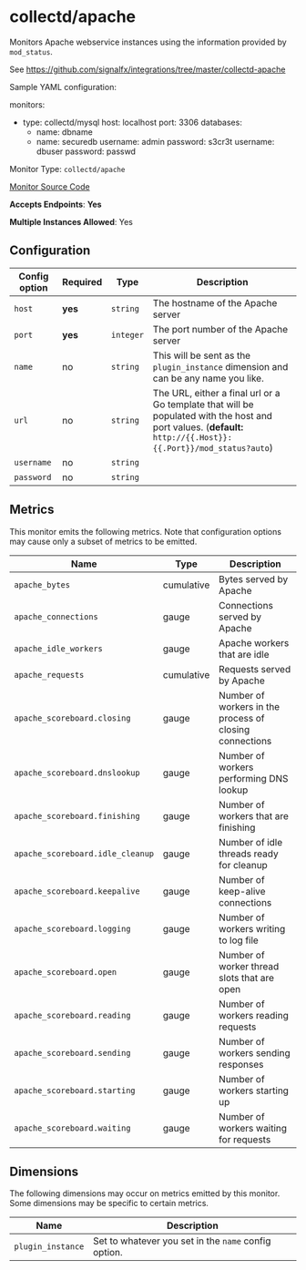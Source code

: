 <!--- GENERATED BY gomplate from scripts/docs/monitor-page.md.tmpl --->

# collectd/apache

 Monitors Apache webservice instances using
the information provided by `mod_status`.

See https://github.com/signalfx/integrations/tree/master/collectd-apache


Sample YAML configuration:

monitors:
 - type: collectd/mysql
   host: localhost
   port: 3306
   databases:
     - name: dbname
     - name: securedb
       username: admin
       password: s3cr3t
   username: dbuser
   password: passwd

Monitor Type: `collectd/apache`

[Monitor Source Code](https://github.com/signalfx/signalfx-agent/tree/master/internal/monitors/collectd/apache)

**Accepts Endpoints**: **Yes**

**Multiple Instances Allowed**: Yes

## Configuration

| Config option | Required | Type | Description |
| --- | --- | --- | --- |
| `host` | **yes** | `string` | The hostname of the Apache server |
| `port` | **yes** | `integer` | The port number of the Apache server |
| `name` | no | `string` | This will be sent as the `plugin_instance` dimension and can be any name you like. |
| `url` | no | `string` | The URL, either a final url or a Go template that will be populated with the host and port values. (**default:** `http://{{.Host}}:{{.Port}}/mod_status?auto`) |
| `username` | no | `string` |  |
| `password` | no | `string` |  |




## Metrics

This monitor emits the following metrics.  Note that configuration options may
cause only a subset of metrics to be emitted.

| Name | Type | Description |
| ---  | ---  | ---         |
| `apache_bytes` | cumulative | Bytes served by Apache |
| `apache_connections` | gauge | Connections served by Apache |
| `apache_idle_workers` | gauge | Apache workers that are idle |
| `apache_requests` | cumulative | Requests served by Apache |
| `apache_scoreboard.closing` | gauge | Number of workers in the process of closing connections |
| `apache_scoreboard.dnslookup` | gauge | Number of workers performing DNS lookup |
| `apache_scoreboard.finishing` | gauge | Number of workers that are finishing |
| `apache_scoreboard.idle_cleanup` | gauge | Number of idle threads ready for cleanup |
| `apache_scoreboard.keepalive` | gauge | Number of keep-alive connections |
| `apache_scoreboard.logging` | gauge | Number of workers writing to log file |
| `apache_scoreboard.open` | gauge | Number of worker thread slots that are open |
| `apache_scoreboard.reading` | gauge | Number of workers reading requests |
| `apache_scoreboard.sending` | gauge | Number of workers sending responses |
| `apache_scoreboard.starting` | gauge | Number of workers starting up |
| `apache_scoreboard.waiting` | gauge | Number of workers waiting for requests |

## Dimensions

The following dimensions may occur on metrics emitted by this monitor.  Some
dimensions may be specific to certain metrics.

| Name | Description |
| ---  | ---         |
| `plugin_instance` | Set to whatever you set in the `name` config option. |



